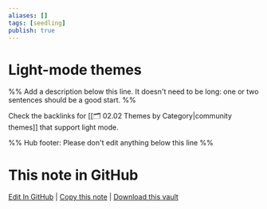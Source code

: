```yaml
---
aliases: []
tags: [seedling]
publish: true
---
```


# Light-mode themes

%% Add a description below this line. It doesn't need to be long: one or two sentences should be a good start. %%

Check the backlinks for [[🗂️ 02.02 Themes by Category|community themes]] that support light mode.

%% Hub footer: Please don't edit anything below this line %%

# This note in GitHub

<span class="git-footer">[Edit In GitHub](https://github.dev/obsidian-community/obsidian-hub/blob/main/02%20-%20Community%20Expansions/02.02%20Themes%20by%20Category/Light-mode%20themes.md "git-hub-edit-note") | [Copy this note](https://raw.githubusercontent.com/obsidian-community/obsidian-hub/main/02%20-%20Community%20Expansions/02.02%20Themes%20by%20Category/Light-mode%20themes.md "git-hub-copy-note") | [Download this vault](https://github.com/obsidian-community/obsidian-hub/archive/refs/heads/main.zip "git-hub-download-vault") </span>
